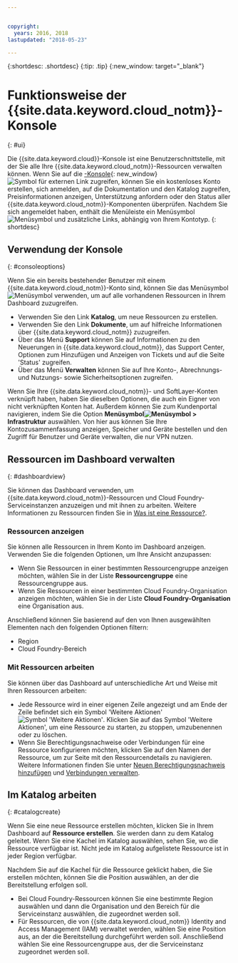 ```yaml
---


copyright:
  years: 2016, 2018
lastupdated: "2018-05-23"

---
```


{:shortdesc: .shortdesc}
{:tip: .tip}
{:new_window: target="_blank"}

# Funktionsweise der {{site.data.keyword.cloud_notm}}-Konsole
{: #ui}

Die {{site.data.keyword.cloud}}-Konsole ist eine Benutzerschnittstelle, mit der Sie alle Ihre {{site.data.keyword.cloud_notm}}-Ressourcen verwalten können. Wenn Sie auf die [-Konsole](https://console.bluemix.net){: new_window}  ![Symbol für externen Link](../icons/launch-glyph.svg "Symbol für externen Link") zugreifen, können Sie ein kostenloses Konto erstellen, sich anmelden, auf die Dokumentation und den Katalog zugreifen, Preisinformationen anzeigen, Unterstützung anfordern oder den Status aller {{site.data.keyword.cloud_notm}}-Komponenten überprüfen. Nachdem Sie sich angemeldet haben, enthält die Menüleiste ein Menüsymbol ![Menüsymbol](../icons/icon_hamburger.svg) und zusätzliche Links, abhängig von Ihrem Kontotyp.
{: shortdesc}

## Verwendung der Konsole
{: #consoleoptions}

Wenn Sie ein bereits bestehender Benutzer mit einem {{site.data.keyword.cloud_notm}}-Konto sind, können Sie das Menüsymbol ![Menüsymbol](../icons/icon_hamburger.svg) verwenden, um auf alle vorhandenen Ressourcen in Ihrem Dashboard zuzugreifen.
  * Verwenden Sie den Link **Katalog**, um neue Ressourcen zu erstellen.
  * Verwenden Sie den Link **Dokumente**, um auf hilfreiche Informationen über {{site.data.keyword.cloud_notm}} zuzugreifen.
  * Über das Menü **Support** können Sie auf Informationen zu den Neuerungen in {{site.data.keyword.cloud_notm}}, das Support Center, Optionen zum Hinzufügen und Anzeigen von Tickets und auf die Seite 'Status' zugreifen.
  * Über das Menü **Verwalten** können Sie auf Ihre Konto-, Abrechnungs- und Nutzungs- sowie Sicherheitsoptionen zugreifen.

Wenn Sie Ihre {{site.data.keyword.cloud_notm}}- und SoftLayer-Konten verknüpft haben, haben Sie dieselben Optionen, die auch ein Eigner von nicht verknüpften Konten hat. Außerdem können Sie zum Kundenportal navigieren, indem Sie die Option **Menüsymbol![Menüsymbol](../icons/icon_hamburger.svg) > Infrastruktur** auswählen. Von hier aus können Sie Ihre Kontozusammenfassung anzeigen, Speicher und Geräte bestellen und den Zugriff für Benutzer und Geräte verwalten, die nur VPN nutzen.

## Ressourcen im Dashboard verwalten
{: #dashboardview}

Sie können das Dashboard verwenden, um {{site.data.keyword.cloud_notm}}-Ressourcen und Cloud Foundry-Serviceinstanzen anzuzeigen und mit ihnen zu arbeiten. Weitere Informationen zu Ressourcen finden Sie in [Was ist eine Ressource?](/docs/resources/acct_resources.html#resource).

### Ressourcen anzeigen

Sie können alle Ressourcen in Ihrem Konto im Dashboard anzeigen. Verwenden Sie die folgenden Optionen, um Ihre Ansicht anzupassen:

  * Wenn Sie Ressourcen in einer bestimmten Ressourcengruppe anzeigen möchten, wählen Sie in der Liste **Ressourcengruppe** eine Ressourcengruppe aus.
  * Wenn Sie Ressourcen in einer bestimmten Cloud Foundry-Organisation anzeigen möchten, wählen Sie in der Liste **Cloud Foundry-Organisation** eine Organisation aus.

Anschließend können Sie basierend auf den von Ihnen ausgewählten Elementen nach den folgenden Optionen filtern:

  * Region
  * Cloud Foundry-Bereich

### Mit Ressourcen arbeiten

Sie können über das Dashboard auf unterschiedliche Art und Weise mit Ihren Ressourcen arbeiten:

  * Jede Ressource wird in einer eigenen Zeile angezeigt und am Ende der Zeile befindet sich ein Symbol 'Weitere Aktionen' ![Symbol 'Weitere Aktionen'](../icons/overflow-menu.svg). Klicken Sie auf das Symbol 'Weitere Aktionen', um eine Ressource zu starten, zu stoppen, umzubenennen oder zu löschen.
  * Wenn Sie Berechtigungsnachweise oder Verbindungen für eine Ressource konfigurieren möchten, klicken Sie auf den Namen der Ressource, um zur Seite mit den Ressourcendetails zu navigieren. Weitere Informationen finden Sie unter [Neuen Berechtigungsnachweis hinzufügen](/docs/resources/service_credentials.html) und [Verbindungen verwalten](/docs/resources/connecting_apps.html#connect_app).

## Im Katalog arbeiten
{: #catalogcreate}

Wenn Sie eine neue Ressource erstellen möchten, klicken Sie in Ihrem Dashboard auf **Ressource erstellen**. Sie werden dann zu dem Katalog geleitet. Wenn Sie eine Kachel im Katalog auswählen, sehen Sie, wo die Ressource verfügbar ist. Nicht jede im Katalog aufgelistete Ressource ist in jeder Region verfügbar.

Nachdem Sie auf die Kachel für die Ressource geklickt haben, die Sie erstellen möchten, können Sie die Position auswählen, an der die Bereitstellung erfolgen soll.

  * Bei Cloud Foundry-Ressourcen können Sie eine bestimmte Region auswählen und dann die Organisation und den Bereich für die Serviceinstanz auswählen, die zugeordnet werden soll.
  * Für Ressourcen, die von {{site.data.keyword.cloud_notm}} Identity and Access Management (IAM) verwaltet werden, wählen Sie eine Position aus, an der die Bereitstellung durchgeführt werden soll. Anschließend wählen Sie eine Ressourcengruppe aus, der die Serviceinstanz zugeordnet werden soll.
